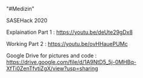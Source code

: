 "#Medizin" 

SASEHack 2020

Explaination Part 1 : https://youtu.be/deUte29gDx8

Working Part 2 : https://youtu.be/ovHHauePUMc

Google Drive for pictures and code : https://drive.google.com/file/d/1A9NtD5_5j-0MHBq-XfTi0ZenTfvtiZgX/view?usp=sharing
